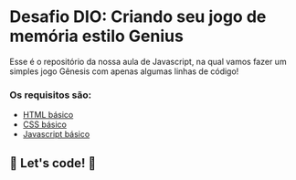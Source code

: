# Desafio DIO: Criando seu jogo de memória estilo Genius

Esse é o repositório da nossa aula de Javascript, na qual vamos fazer um simples jogo Gênesis com apenas algumas linhas de código! 

### Os requisitos são:

* [HTML básico](https://www.w3schools.com/html/)
* [CSS básico](https://developer.mozilla.org/pt-BR/docs/Web/CSS)
* [Javascript básico](https://developer.mozilla.org/pt-BR/docs/Web/JavaScript)
 


## 🚀 Let's code! 🚀
